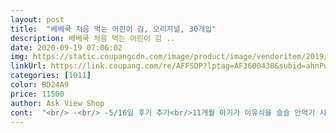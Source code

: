 ```yaml
---
layout: post 
title:  "베베쿡 처음 먹는 어린이 김, 오리지널, 30개입" 
description: 베베쿡 처음 먹는 어린이 김 ..
date: 2020-09-19 07:06:02 
img: https://static.coupangcdn.com/image/product/image/vendoritem/2019/01/25/3078064769/9319def6-8b41-46b8-8d8f-cd5ab44e4f47.jpg 
linkUrl: https://link.coupang.com/re/AFFSDP?lptag=AF3600438&subid=ahnPublicAsk&pageKey=410930&itemId=50144618&vendorItemId=3078064769&traceid=V0-113-ccd24775ff4eefa6 
categories: [1011] 
color: BD24A9 
price: 11500 
author: Ask View Shop 
cont:  "<br/> -<br/> -5/16일 후기 추가<br/>11개월 아기가 이유식을 슬슬 안먹기 시작하는데... <br/><br/>1봉지당 김7조각 입니다<br/>2장으로 한끼 먹구요<br/>7조각에 9mg정도의 나트륨이지만<br/>9개 다 뜯는동안 6장 다 들어있었어요.<br/><br/>9개인가 먹었는데 그중 2개는 제가 먹었네요 ㅋㅋ<br/>간장맛보다 김의 고소한맛이 더 진한편이고요<br/>간장으로 조미된 김!! 믿고 먹을만하겠죵ㅎㅎㅎ<br/>간혹 있어서 걱정좀 했는데 보존제가 들어 있지않아도<br/>곰팡이 피는걸 본적있어요.<br/><br/>구매하시는데 조금이나마 도움드리고자<br/>구매한게 베베쿡 김인데요.<br/><br/>구매한지 한달 넘었는데 두박스중에 한박스도 아직<br/>구매해서 먹였는데 안먹더라구요.<br/><br/>그 뒤로 김을 구매해본적이 없어요.<br/><br/>그 모습이 진짜 귀엽긴한데<br/>그동안은 곱창김을 사용해서 이유식에 넣어서 촉촉하게만 줬었었는데<br/>그래도 간이된 음식은 최대한 늦게 먹이고 싶은게 엄마 맘이라그런지 ㅎㅎ<br/>그래도 전 먹이기전에 6장을 또 확인하고 줄듯ㅋㅋ<br/>그런데 설명보고 이해가 가면서 불안함이 해소되네요.<br/><br/>그리고 김만 먹어보면 약간 질긴감은 있는데<br/>그리고 또!! 두박스개봉해서 하나씩 다 흔들어봤어요.<br/><br/>그리고 많은 분들이 곰팡이 폈다는 글이 있어서<br/>그리고 제일 중요한 곰팡이!!<br/>근데  김 표면에 하얗게 보이는 것은 간장분말과<br/>근데 몇 일 지나서 먹고... <br/>또 몇 일 지나서 먹어보니<br/>근데 요 김은 아이가 20개월됐을때 구매해서<br/>급하게 알아보고 아기가 처음먹는 김을 부르게<br/>급한데로 이유식에 김조금 뜯어 먹였더니<br/>김 10개입 3박스인데 금새 다 먹을듯요.<br/>.<br/><br/>김 하나 사면서 불안해보긴 또 처음이네요 ㅋㅋ<br/>김은 반찬없을때 먹일려고 구매한게 아니고<br/>김을 개봉하면 6장이들어있는데 항상 펼쳐서 확인후에<br/>김을 돌지나고 몇 개월 지났을때 타브랜드매장에서<br/>김주면 잘 먹는다는 얘기에 구매해봤어요<br/>나트륨도 더 적어서 구매하고 싶으나 아기가 3박스 다 먹을때까지 먹는거보고 고민해보려구요<br/>낱개구성으로 10개씩(1박스) 3박스가 담아져 있었어요<br/>너무 안 먹으려고할 때만 하루 한끼에 2조각 줘요<br/>너무 잘받아먹는거 있죠?ㅋㅋ<br/>눅눅해진건 제가 먹었어요ㅜ<br/>다음 재구매는 맛은 곱창김이 더좋고<br/>달라고 매달리고<br/>돌지나서 초x마을매장에서 한번 구매한 후에<br/>됬어요ㅎㅎㅎ<br/>두껍다보니 입천장이랑 입술에 붙어서 자꾸 촙촙거리는 거예요ㅋㅋㅋㅋ<br/>레스토랑가서 시엄니께서 아기에게 포도에이드를 수저로<br/>마음에 든게 베베쿡 김 이네요.<br/><br/>마지막으로!!<br/>많이 질기지도않고 밥싸서 먹으니깐 맛이 좋더라구요.<br/><br/>맛은 어른김보다는 살짝 덜 고소한 정도?<br/>먹는 습관이 생겼을정도로 저도 불안했어요.<br/><br/>먹여봤더니 역시나 잘먹어요ㅎㅎㅎㅎㅎ<br/>먹이면 금새 눅눅해져서 질긴가봐요ㅜㅜ<br/>몇 년씩 유통기한이 긴 통조림햄들도 유통기한 남았어도<br/>모든 음식은 변질될수있다는 점!!<br/>모든재료가 국산이고 소금사용을 안하고<br/>미음부터 시작해서 항상 직접만들어주다보니<br/>발효간장으로 만들었다고해서 선택하게됐어요.<br/><br/>배송도 로켓배송답게 빠름빠름ㅎㅎ<br/>베베쿡 요 김이 두번째 구매에요.<br/> 김 구매한건... <br/><br/>베베쿡김은 처음 구매해봤어요.<br/><br/>보채는경우가 있어요그럼 김이남는데 비닐에 싸두고<br/>복불복인건지 보관이 잘못된건지 모르겠지만ㅜㅜ<br/>비어있는 봉지가 나왔다는 글들이 제법있길래^^;;<br/>상품평 거의 다봤는데... <br/> 눅눅하다 맛이 이상하다는평도<br/>생김으로 곱창김을 주니 맛은 진해서 좋아는 하는데<br/>생산된지 얼마안된 제품인데도 곰팡이가펴서 경악했죠.<br/><br/>설명에 나와있는걸 보고 안도하게 됐어요^^<br/>소고기볶아서 김밥처럼작게 만들어주니깐 먹고... <br/><br/>소심하게 주게되네요... <br/>... <br/><br/>손이 더많이 가서 시판 이유식 사다 먹였어요<br/>솔직 후기 씁니다^^ 참고하세요ㅎㅎ<br/>시댁에서 아이스크림먹이고<br/>심하게 질기거나하진 않아요.<br/><br/>심하지는 않고 못먹을정도도 아니고 괜찮아요.<br/><br/>아기가 먹는거니ㅎㅎ 이왕이면 짠짠한소금 보다는<br/>아기가 먹다 왝왝 거리며 뱉어버리네요ㅜㅜ<br/>아기가 이유식먹다 졸려서 다안먹고<br/>아기김으로 구매했어요<br/>아기김은 얇아서 그런지<br/>아이가 어려서 제가 먹어본 시식평을 좀 하자면!!<br/>아이가 요 김은 잘먹어요.<br/><br/>아이가먹는거니깐 신중하게❤<br/>아이먹는건데 국산이나 국내산을 선호하는 맘이라서<br/>안먹었어요.<br/><br/>양에 비해 11000원대니까 그리 저렴?한편은 아니잖아요ㅜ<br/>어느날 부턴가 어른들이 먹는거에 관심갖고<br/>어른김보다 비싸요<br/>얼핏보면 곰팡이같이 보이는게 사실이에요.<br/><br/>여러번 떠먹여버린이후? 휴... <br/>갑자기 맛을 알아버렸는지ㅜㅜ<br/>우리가 먹는 조미김은 짠맛이 가미되어 있어서<br/>우리아기 11갤 모유수유중인 남아예요^^<br/>우리아기는 이유식150ml먹을때 조금씩 올려주니<br/>이번 다먹이고 다른맛도 먹여보고<br/>이유식을 안먹으려 하길래<br/>이유식을 잘안먹더라구요... <br/><br/>이정도면 돌아가들이 먹기에 무난할듯합니다.<br/><br/>이제 개월수도 올라가는데 김 영양분을 섭취해주고자<br/>입에 닿으면 녹아서 입천장에 붙어 촙촙거리진 않아요<br/>입이 고급이되서 간편한 김이나 요리카케에다가만주면<br/>재구매의사는 있습니다^^<br/>저도 몇 달 전에 구매하려다가 놀래서 안사고<br/>전 다행이 들어있는 소리가 다 났구요.<br/><br/>전혀 눅눅하지도 않고 바삭바삭 하던데요ㅎㅎ<br/>절대 안먹어서 요리에 응용해주고있네요.<br/><br/>정기배송 부르려구요^^<br/>제가 이 말을 해드리는건... <br/><br/>제주지역임에도 담날배송되서 오자마자<br/>조금나지만 참기름이나 몇 가지성분들이 중국산이더라고요.<br/><br/>조금만 가격 다운됬으면 하는바램이 있네요ㅜㅜ<br/>지금 21개월이 넘었으니깐... <br/><br/>짭잘함은 간장으로 맛을 내서인지 감칠맛정도의 짭짤함이고<br/>처음 먹었을때보다 맛과 식감이 조금 떨어지네요.<br/><br/>처음 받았을때 먹어보니 적당히 바삭한 식감에<br/>처음에 제품받으시면 흔들어보세요 ㅋㅋ<br/>초기이유식은 만들어주다가 중기부터는<br/>총3박스가와서 오래 먹을것같구요<br/>쿠팡에서 타제품들도 검색해보니깐 가격차이는<br/>하루에 3끼먹는 아기 23봉은 먹어서<br/>한박스에는 10봉지<br/>항상 주의하시길❤<br/>해조칼슘이 만나서 생긴 정상물질입니다!  라고<br/>혹시라도 목구멍근처에 붙을까봐 걱정되서<br/>" 
---
```

